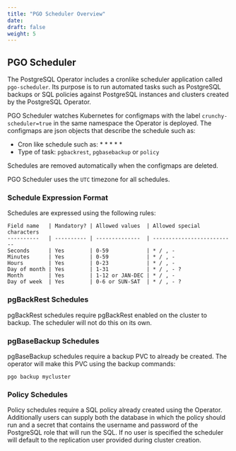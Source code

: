 ```yaml
---
title: "PGO Scheduler Overview"
date:
draft: false
weight: 5
---
```


## PGO Scheduler

The PostgreSQL Operator includes a cronlike scheduler application called `pgo-scheduler`.  Its purpose is to run automated tasks such as PostgreSQL backups or SQL policies against PostgreSQL instances and clusters created by the PostgreSQL Operator.

PGO Scheduler watches Kubernetes for configmaps with the label `crunchy-scheduler=true` in the same namespace the Operator is deployed.  The configmaps are json objects that describe the schedule such as:

* Cron like schedule such as: * * * * *
* Type of task: `pgbackrest`, `pgbasebackup` or `policy`

Schedules are removed automatically when the configmaps are deleted.

PGO Scheduler uses the `UTC` timezone for all schedules.

### Schedule Expression Format

Schedules are expressed using the following rules:

```
Field name   | Mandatory? | Allowed values  | Allowed special characters
----------   | ---------- | --------------  | --------------------------
Seconds      | Yes        | 0-59            | * / , -
Minutes      | Yes        | 0-59            | * / , -
Hours        | Yes        | 0-23            | * / , -
Day of month | Yes        | 1-31            | * / , - ?
Month        | Yes        | 1-12 or JAN-DEC | * / , -
Day of week  | Yes        | 0-6 or SUN-SAT  | * / , - ?
```

### pgBackRest Schedules

pgBackRest schedules require pgBackRest enabled on the cluster to backup.  The scheduler will not do this on its own.

### pgBaseBackup Schedules

pgBaseBackup schedules require a backup PVC to already be created.  The operator will make this PVC using the backup commands:

    pgo backup mycluster

### Policy Schedules

Policy schedules require a SQL policy already created using the Operator.  Additionally users can supply both the database in which the policy should run and a secret that contains the username and password of the PostgreSQL role that will run the SQL.  If no user is specified the scheduler will default to the replication user provided during cluster creation.
